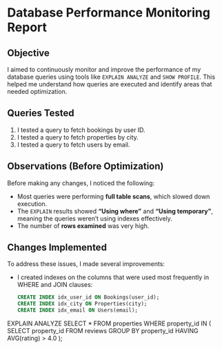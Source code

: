 # Database Performance Monitoring Report

## Objective
I aimed to continuously monitor and improve the performance of my database queries using tools like `EXPLAIN ANALYZE` and `SHOW PROFILE`. This helped me understand how queries are executed and identify areas that needed optimization.

## Queries Tested
1. I tested a query to fetch bookings by user ID.  
2. I tested a query to fetch properties by city.  
3. I tested a query to fetch users by email.

## Observations (Before Optimization)
Before making any changes, I noticed the following:
- Most queries were performing **full table scans**, which slowed down execution.  
- The `EXPLAIN` results showed **“Using where”** and **“Using temporary”**, meaning the queries weren’t using indexes effectively.  
- The number of **rows examined** was very high.  

## Changes Implemented
To address these issues, I made several improvements:
- I created indexes on the columns that were used most frequently in WHERE and JOIN clauses:
  ```sql
  CREATE INDEX idx_user_id ON Bookings(user_id);
  CREATE INDEX idx_city ON Properties(city);
  CREATE INDEX idx_email ON Users(email);


EXPLAIN ANALYZE
SELECT *
FROM properties
WHERE property_id IN (
    SELECT property_id
    FROM reviews
    GROUP BY property_id
    HAVING AVG(rating) > 4.0
);
